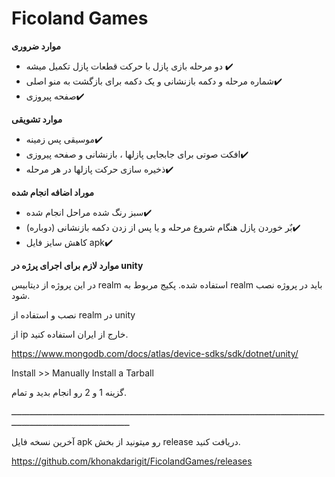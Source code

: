 # Ficoland Games
**موارد ضروری**

- دو مرحله بازی پازل با حرکت قطعات پازل تکمیل میشه ✔️
- شماره مرحله و دکمه بازنشانی و یک دکمه برای بازگشت به منو اصلی✔️
- صفحه پیروزی✔️

**موارد تشویقی**

- موسیقی پس زمینه✔️
- افکت صوتی برای جابجایی پازلها ، بازنشانی و صفحه پیروزی✔️
- ذخیره سازی حرکت پازلها در هر مرحله✔️

**موراد اضافه انجام شده**

- سبز رنگ شده مراحل انجام شده✔️ 
- بٌر خوردن پازل هنگام شروع مرحله و یا پس از زدن دکمه بازنشانی (دوباره)✔️
- کاهش سایز فایل apk✔️


**موارد لازم برای اجرای پرژه در unity**

در این پروژه از دیتابیس realm استفاده شده. پکیج مربوط به realm باید در پروژه نصب شود.
 
نصب و استفاده از realm در unity

از ip خارج از ایران استفاده کنید.

https://www.mongodb.com/docs/atlas/device-sdks/sdk/dotnet/unity/

Install >> Manually Install a Tarball

گزینه 1 و 2 رو انجام بدید و تمام.

ــــــــــــــــــــــــــــــــــــــــــــــــــــــــــــــــــــــــــــــــــــــــــــــــــــــــــــــــــــــــــــــــــــــــــــــــــــــــــــــــــــــــ

آخرین نسخه فایل apk رو میتونید از بخش release دریافت کنید.

https://github.com/khonakdarigit/FicolandGames/releases
